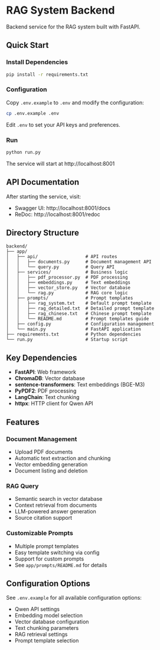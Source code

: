 # RAG System Backend

Backend service for the RAG system built with FastAPI.

## Quick Start

### Install Dependencies

```bash
pip install -r requirements.txt
```

### Configuration

Copy `.env.example` to `.env` and modify the configuration:

```bash
cp .env.example .env
```

Edit `.env` to set your API keys and preferences.

### Run

```bash
python run.py
```

The service will start at http://localhost:8001

## API Documentation

After starting the service, visit:
- Swagger UI: http://localhost:8001/docs
- ReDoc: http://localhost:8001/redoc

## Directory Structure

```
backend/
├── app/
│   ├── api/                  # API routes
│   │   ├── documents.py      # Document management API
│   │   └── query.py          # Query API
│   ├── services/             # Business logic
│   │   ├── pdf_processor.py  # PDF processing
│   │   ├── embeddings.py     # Text embeddings
│   │   ├── vector_store.py   # Vector database
│   │   └── rag.py            # RAG core logic
│   ├── prompts/              # Prompt templates
│   │   ├── rag_system.txt    # Default prompt template
│   │   ├── rag_detailed.txt  # Detailed prompt template
│   │   ├── rag_chinese.txt   # Chinese prompt template
│   │   └── README.md         # Prompt templates guide
│   ├── config.py             # Configuration management
│   └── main.py               # FastAPI application
├── requirements.txt          # Python dependencies
└── run.py                    # Startup script
```

## Key Dependencies

- **FastAPI**: Web framework
- **ChromaDB**: Vector database
- **sentence-transformers**: Text embeddings (BGE-M3)
- **PyPDF2**: PDF processing
- **LangChain**: Text chunking
- **httpx**: HTTP client for Qwen API

## Features

### Document Management
- Upload PDF documents
- Automatic text extraction and chunking
- Vector embedding generation
- Document listing and deletion

### RAG Query
- Semantic search in vector database
- Context retrieval from documents
- LLM-powered answer generation
- Source citation support

### Customizable Prompts
- Multiple prompt templates
- Easy template switching via config
- Support for custom prompts
- See `app/prompts/README.md` for details

## Configuration Options

See `.env.example` for all available configuration options:
- Qwen API settings
- Embedding model selection
- Vector database configuration
- Text chunking parameters
- RAG retrieval settings
- Prompt template selection
